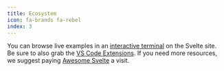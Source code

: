 ```yaml
---
title: Ecosystem
icon: fa-brands fa-rebel
index: 3
---
```


You can browse live examples in an [interactive terminal](https://svelte.dev/examples/hello-world) on the Svelte site. Be sure to also grab the [VS Code Extensions](https://marketplace.visualstudio.com/items?itemName=svelte.svelte-vscode). If you need more resources, we suggest paying [Awesome Svelte](https://github.com/TheComputerM/awesome-svelte) a visit.
